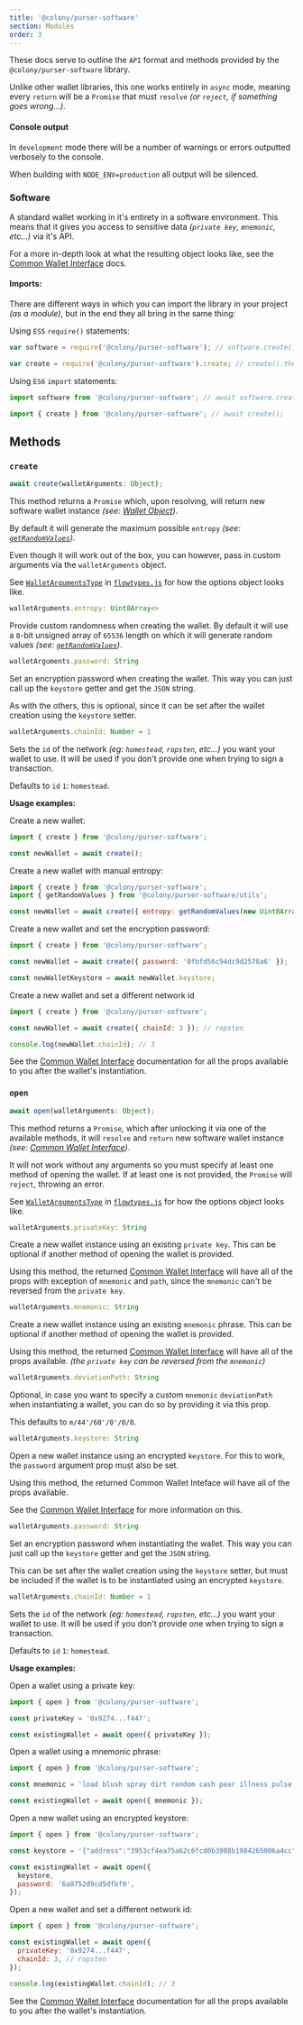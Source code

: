 ```yaml
---
title: '@colony/purser-software'
section: Modules
order: 3
---
```



These docs serve to outline the `API` format and methods provided by the `@colony/purser-software` library.

Unlike other wallet libraries, this one works entirely in `async` mode, meaning every `return` will be a `Promise` that must `resolve` _(or `reject`, if something goes wrong...)_.

#### Console output

In `development` mode there will be a number of warnings or errors outputted verbosely to the console.

When building with `NODE_ENV=production` all output will be silenced.

### Software

A standard wallet working in it's entirety in a software environment. This means that it gives you access to sensitive data _(`private key`, `mnemonic`, etc...)_ via it's API.

For a more in-depth look at what the resulting object looks like, see the [Common Wallet Interface](https://docs.colony.io/purser/interface-common-wallet-interface/) docs.

#### Imports:

There are different ways in which you can import the library in your project _(as a module)_, but in the end they all bring in the same thing:

Using `ES5` `require()` statements:
```js
var software = require('@colony/purser-software'); // software.create().then();

var create = require('@colony/purser-software').create; // create().then();
```

Using `ES6` `import` statements:
```js
import software from '@colony/purser-software'; // await software.create();

import { create } from '@colony/purser-software'; // await create();
```

## Methods

### `create`

```js
await create(walletArguments: Object);
```

This method returns a `Promise` which, upon resolving, will return new software wallet instance _(see: [Wallet Object](wallet-object.md))_.

By default it will generate the maximum possible `entropy` _(see: [`getRandomValues`](api-utils.md#getRandomValues))_.

Even though it will work out of the box, you can however, pass in custom arguments via the `walletArguments` object.

See [`WalletArgumentsType`](../src/flowtypes.js#L34-L42) in [`flowtypes.js`](../src/flowtypes.js) for how the options object looks like.

```js
walletArguments.entropy: Uint8Array<>
```

Provide custom randomness when creating the wallet. By default it will use a `8`-bit unsigned array of `65536` length on which it will generate random values _(see: [`getRandomValues`](api-utils.md#getRandomValues))_.

```js
walletArguments.password: String
```

Set an encryption password when creating the wallet. This way you can just call up the `keystore` getter and get the `JSON` string.

As with the others, this is optional, since it can be set after the wallet creation using the `keystore` setter.

```js
walletArguments.chainId: Number = 1
```

Sets the `id` of the network _(eg: `homestead`, `ropsten`, etc...)_ you want your wallet to use. It will be used if you don't provide one when trying to sign a transaction.

Defaults to `id` `1`: `homestead`.

**Usage examples:**

Create a new wallet:
```js
import { create } from '@colony/purser-software';

const newWallet = await create();
```

Create a new wallet with manual entropy:
```js
import { create } from '@colony/purser-software';
import { getRandomValues } from '@colony/purser-software/utils';

const newWallet = await create({ entropy: getRandomValues(new Uint8Array(65536)) });
```

Create a new wallet and set the encryption password:
```js
import { create } from '@colony/purser-software';

const newWallet = await create({ password: '0fbfd56c94dc9d2578a6' });

const newWalletKeystore = await newWallet.keystore;
```

Create a new wallet and set a different network id
```js
import { create } from '@colony/purser-software';

const newWallet = await create({ chainId: 3 }); // ropsten

console.log(newWallet.chainId); // 3
```

See the [Common Wallet Interface](https://docs.colony.io/purser/interface-common-wallet-interface/) documentation for all the props available to you after the wallet's instantiation.

### `open`

```js
await open(walletArguments: Object);
```

This method returns a `Promise`, which after unlocking it via one of the available methods, it will `resolve` and `return` new software wallet instance _(see: [Common Wallet Interface](https://docs.colony.io/purser/interface-common-wallet-interface/))_.

It will not work without any arguments so you must specify at least one method of opening the wallet. If at least one is not provided, the `Promise` will `reject`, throwing an error.

See [`WalletArgumentsType`](../src/flowtypes.js#L34-L42) in [`flowtypes.js`](../src/flowtypes.js) for how the options object looks like.

```js
walletArguments.privateKey: String
```

Create a new wallet instance using an existing `private key`. This can be optional if another method of opening the wallet is provided.

Using this method, the returned [Common Wallet Interface](https://docs.colony.io/purser/interface-common-wallet-interface/) will have all of the props with exception of `mnemonic` and `path`, since the `mnemonic` can't be reversed from the `private key`.

```js
walletArguments.mnemonic: String
```

Create a new wallet instance using an existing `mnemonic` phrase. This can be optional if another method of opening the wallet is provided.

Using this method, the returned [Common Wallet Interface](https://docs.colony.io/purser/interface-common-wallet-interface/) will have all of the props available. _(the `private key` can be reversed from the `mnemonic`)_

```js
walletArguments.deviationPath: String
```

Optional, in case you want to specify a custom `mnemonic` `deviationPath` when instantiating a wallet, you can do so by providing it via this prop.

This defaults to `m/44'/60'/0'/0/0`.

```js
walletArguments.keystore: String
```

Open a new wallet instance using an encrypted `keystore`. For this to work, the `password` argument prop must also be set.

Using this method, the returned Common Wallet Inteface will have all of the props available.

See the [Common Wallet Interface](https://docs.colony.io/purser/interface-common-wallet-interface/) for more information on this.

```js
walletArguments.password: String
```

Set an encryption password when instantiating the wallet. This way you can just call up the `keystore` getter and get the `JSON` string.

This can be set after the wallet creation using the `keystore` setter, but must be included if the wallet is to be instantiated using an encrypted `keystore`.

```js
walletArguments.chainId: Number = 1
```

Sets the `id` of the network _(eg: `homestead`, `ropsten`, etc...)_ you want your wallet to use. It will be used if you don't provide one when trying to sign a transaction.

Defaults to `id` `1`: `homestead`.

**Usage examples:**

Open a wallet using a private key:
```js
import { open } from '@colony/purser-software';

const privateKey = '0x9274...f447';

const existingWallet = await open({ privateKey });
```

Open a wallet using a mnemonic phrase:
```js
import { open } from '@colony/purser-software';

const mnemonic = 'load blush spray dirt random cash pear illness pulse sketch sheriff surge';

const existingWallet = await open({ mnemonic });
```

Open a new wallet using an encrypted keystore:
```js
import { open } from '@colony/purser-software';

const keystore = '{"address":"3953cf4ea75a62c6fcd0b3988b1984265006a4cc","id":"55df8726-b08d-41ce-b9a0-8cb7d4cb7254","version":3,"Crypto":{"cipher":"aes-128-ctr","cipherparams":{"iv":"919afe213cbac6704362f8139a0a3519"},"ciphertext":"d823708436d306b7bc8caf2f8bedf93e86f28c1edbb2bc89bae8e9ad78971682","kdf":"scrypt","kdfparams":{"salt":"0be48e9efbeb26be2e7f68cfc61d1e83c34dd9406cfec3c77e71e637dd01a51b","n":131072,"dklen":32,"p":1,"r":8},"mac":"c9b6cd3173daf1ea6633b2d2848ab96765340bb27a07a203ecf17454c568cc3e"}}';

const existingWallet = await open({
  keystore,
  password: '6a8752d9cd5dfbf0',
});
```

Open a new wallet and set a different network id:
```js
import { open } from '@colony/purser-software';

const existingWallet = await open({
  privateKey: '0x9274...f447',
  chainId: 3, // ropsten
});

console.log(existingWallet.chainId); // 3
```

See the [Common Wallet Interface](https://docs.colony.io/purser/interface-common-wallet-interface/) documentation for all the props available to you after the wallet's instantiation.
